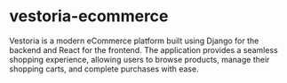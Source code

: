 # vestoria-ecommerce
Vestoria is a modern eCommerce platform built using Django for the backend and React for the frontend. The application provides a seamless shopping experience, allowing users to browse products, manage their shopping carts, and complete purchases with ease.
